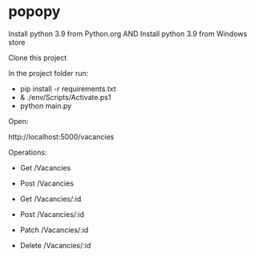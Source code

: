 # popopy

Install python 3.9 from Python.org
AND
Install python 3.9 from Windows store


Clone this project

In the project folder run: 

- pip install -r requirements.txt
-  & ./env/Scripts/Activate.ps1
- python main.py

Open:

http://localhost:5000/vacancies


Operations:

- Get /Vacancies
- Post /Vacancies

- Get /Vacancies/:id
- Post /Vacancies/:id
- Patch /Vacancies/:id
- Delete /Vacancies/:id
